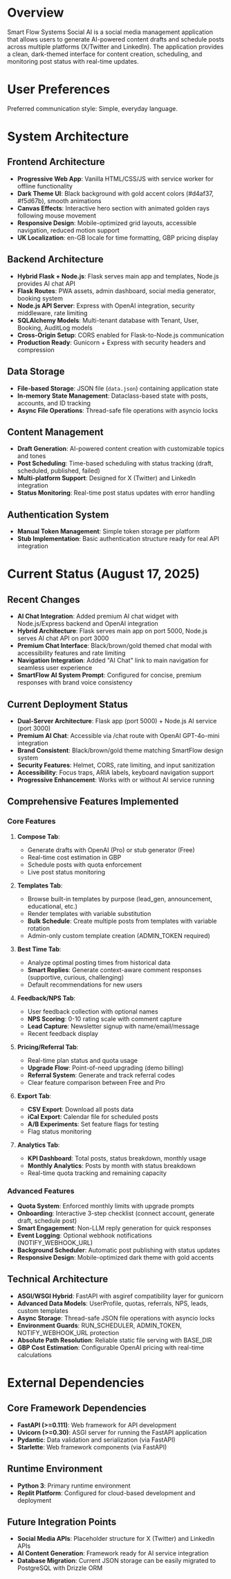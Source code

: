 # Overview

Smart Flow Systems Social AI is a social media management application that allows users to generate AI-powered content drafts and schedule posts across multiple platforms (X/Twitter and LinkedIn). The application provides a clean, dark-themed interface for content creation, scheduling, and monitoring post status with real-time updates.

# User Preferences

Preferred communication style: Simple, everyday language.

# System Architecture

## Frontend Architecture
- **Progressive Web App**: Vanilla HTML/CSS/JS with service worker for offline functionality
- **Dark Theme UI**: Black background with gold accent colors (#d4af37, #f5d67b), smooth animations
- **Canvas Effects**: Interactive hero section with animated golden rays following mouse movement
- **Responsive Design**: Mobile-optimized grid layouts, accessible navigation, reduced motion support
- **UK Localization**: en-GB locale for time formatting, GBP pricing display

## Backend Architecture  
- **Hybrid Flask + Node.js**: Flask serves main app and templates, Node.js provides AI chat API
- **Flask Routes**: PWA assets, admin dashboard, social media generator, booking system
- **Node.js API Server**: Express with OpenAI integration, security middleware, rate limiting
- **SQLAlchemy Models**: Multi-tenant database with Tenant, User, Booking, AuditLog models
- **Cross-Origin Setup**: CORS enabled for Flask-to-Node.js communication
- **Production Ready**: Gunicorn + Express with security headers and compression

## Data Storage
- **File-based Storage**: JSON file (`data.json`) containing application state
- **In-memory State Management**: Dataclass-based state with posts, accounts, and ID tracking
- **Async File Operations**: Thread-safe file operations with asyncio locks

## Content Management
- **Draft Generation**: AI-powered content creation with customizable topics and tones
- **Post Scheduling**: Time-based scheduling with status tracking (draft, scheduled, published, failed)
- **Multi-platform Support**: Designed for X (Twitter) and LinkedIn integration
- **Status Monitoring**: Real-time post status updates with error handling

## Authentication System
- **Manual Token Management**: Simple token storage per platform
- **Stub Implementation**: Basic authentication structure ready for real API integration

# Current Status (August 17, 2025)

## Recent Changes
- **AI Chat Integration**: Added premium AI chat widget with Node.js/Express backend and OpenAI integration
- **Hybrid Architecture**: Flask serves main app on port 5000, Node.js serves AI chat API on port 3000
- **Premium Chat Interface**: Black/brown/gold themed chat modal with accessibility features and rate limiting
- **Navigation Integration**: Added "AI Chat" link to main navigation for seamless user experience
- **SmartFlow AI System Prompt**: Configured for concise, premium responses with brand voice consistency

## Current Deployment Status
- **Dual-Server Architecture**: Flask app (port 5000) + Node.js AI service (port 3000)
- **Premium AI Chat**: Accessible via /chat route with OpenAI GPT-4o-mini integration
- **Brand Consistent**: Black/brown/gold theme matching SmartFlow design system
- **Security Features**: Helmet, CORS, rate limiting, and input sanitization
- **Accessibility**: Focus traps, ARIA labels, keyboard navigation support
- **Progressive Enhancement**: Works with or without AI service running

## Comprehensive Features Implemented

### Core Features
1. **Compose Tab**: 
   - Generate drafts with OpenAI (Pro) or stub generator (Free)
   - Real-time cost estimation in GBP
   - Schedule posts with quota enforcement
   - Live post status monitoring

2. **Templates Tab**: 
   - Browse built-in templates by purpose (lead_gen, announcement, educational, etc.)
   - Render templates with variable substitution
   - **Bulk Schedule**: Create multiple posts from templates with variable rotation
   - Admin-only custom template creation (ADMIN_TOKEN required)

3. **Best Time Tab**: 
   - Analyze optimal posting times from historical data
   - **Smart Replies**: Generate context-aware comment responses (supportive, curious, challenging)
   - Default recommendations for new users

4. **Feedback/NPS Tab**: 
   - User feedback collection with optional names
   - **NPS Scoring**: 0-10 rating scale with comment capture
   - **Lead Capture**: Newsletter signup with name/email/message
   - Recent feedback display

5. **Pricing/Referral Tab**: 
   - Real-time plan status and quota usage
   - **Upgrade Flow**: Point-of-need upgrading (demo billing)
   - **Referral System**: Generate and track referral codes
   - Clear feature comparison between Free and Pro

6. **Export Tab**: 
   - **CSV Export**: Download all posts data
   - **iCal Export**: Calendar file for scheduled posts
   - **A/B Experiments**: Set feature flags for testing
   - Flag status monitoring

7. **Analytics Tab**: 
   - **KPI Dashboard**: Total posts, status breakdown, monthly usage
   - **Monthly Analytics**: Posts by month with status breakdown
   - Real-time quota tracking and remaining capacity

### Advanced Features
- **Quota System**: Enforced monthly limits with upgrade prompts
- **Onboarding**: Interactive 3-step checklist (connect account, generate draft, schedule post)
- **Smart Engagement**: Non-LLM reply generation for quick responses
- **Event Logging**: Optional webhook notifications (NOTIFY_WEBHOOK_URL)
- **Background Scheduler**: Automatic post publishing with status updates
- **Responsive Design**: Mobile-optimized dark theme with gold accents

## Technical Architecture
- **ASGI/WSGI Hybrid**: FastAPI with asgiref compatibility layer for gunicorn
- **Advanced Data Models**: UserProfile, quotas, referrals, NPS, leads, custom templates
- **Async Storage**: Thread-safe JSON file operations with asyncio locks
- **Environment Guards**: RUN_SCHEDULER, ADMIN_TOKEN, NOTIFY_WEBHOOK_URL protection
- **Absolute Path Resolution**: Reliable static file serving with BASE_DIR
- **GBP Cost Estimation**: Configurable OpenAI pricing with real-time calculations

# External Dependencies

## Core Framework Dependencies
- **FastAPI (>=0.111)**: Web framework for API development
- **Uvicorn (>=0.30)**: ASGI server for running the FastAPI application
- **Pydantic**: Data validation and serialization (via FastAPI)
- **Starlette**: Web framework components (via FastAPI)

## Runtime Environment
- **Python 3**: Primary runtime environment
- **Replit Platform**: Configured for cloud-based development and deployment

## Future Integration Points
- **Social Media APIs**: Placeholder structure for X (Twitter) and LinkedIn APIs
- **AI Content Generation**: Framework ready for AI service integration
- **Database Migration**: Current JSON storage can be easily migrated to PostgreSQL with Drizzle ORM